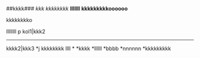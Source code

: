 ##kkkk###
*kkk*
_kkkkkkkk_
**lllllll**
**kkkkkkkkkoooooo**


kkkkkkkko

llllllll
p
kol1|kkk2
____________
kkkk2|kkk3
*j kkkkkkkk llll *
*kkkk
*llllll
*bbbb
  *nnnnnn
  *kkkkkkkkk
